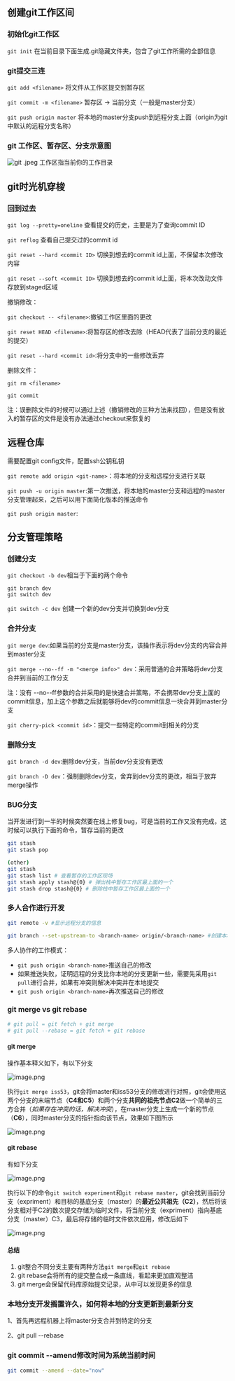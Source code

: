 ##  创建git工作区间

### 初始化git工作区
`git init` 在当前目录下面生成.git隐藏文件夹，包含了git工作所需的全部信息

### git提交三连
`git add <filename>` 将文件从工作区提交到暂存区

`git commit -m <filename>` 暂存区 -> 当前分支（一般是master分支）

`git push origin master` 将本地的master分支push到远程分支上面（origin为git中默认的远程分支名称）


### git 工作区、暂存区、分支示意图
![git .jpeg](https://i.loli.net/2019/10/30/QzRwNJDK3nWkX5F.jpg)
工作区指当前你的工作目录

## git时光机穿梭

### 回到过去
`git log --pretty=oneline` 查看提交的历史，主要是为了查询commit ID

`git reflog` 查看自己提交过的commit id

`git reset --hard <commit ID>` 切换到想去的commit id上面，不保留本次修改内容

`git reset --soft <commit ID>` 切换到想去的commit id上面，将本次改动文件存放到staged区域


撤销修改：

`git checkout -- <filename>`:撤销工作区里面的更改

`git reset HEAD <filename>`:将暂存区的修改去除（HEAD代表了当前分支的最近的提交）

`git reset --hard <commit id>`:将分支中的一些修改丢弃


删除文件：

`git rm <filename>`

`git commit`

注：误删除文件的时候可以通过上述（撤销修改的三种方法来找回），但是没有放入的暂存区的文件是没有办法通过checkout来恢复的



## 远程仓库
需要配置git config文件，配置ssh公钥私钥

`git remote add origin <git-name>`：将本地的分支和远程分支进行关联

`git push -u origin master`:第一次推送，将本地的master分支和远程的master分支管理起来，之后可以用下面简化版本的推送命令

`git push origin master`:

## 分支管理策略

### 创建分支
`git checkout -b dev`相当于下面的两个命令
```
git branch dev
git switch dev
```
`git switch -c dev`
创建一个新的dev分支并切换到dev分支


### 合并分支
`git merge dev`:如果当前的分支是master分支，该操作表示将dev分支的内容合并到master分支

`git merge --no--ff -m "<merge info>" dev`：采用普通的合并策略将dev分支合并到当前的工作分支

注：没有 --no--ff参数的合并采用的是快速合并策略，不会携带dev分支上面的commit信息，加上这个参数之后就能够将dev的commit信息一块合并到master分支

`git cherry-pick <commit id>`：提交一些特定的commit到相关的分支

### 删除分支
`git branch -d dev`:删除dev分支，当前dev分支没有更改

`git branch -D dev`：强制删除dev分支，舍弃到dev分支的更改，相当于放弃merge操作

### BUG分支
当开发进行到一半的时候突然要在线上修复bug，可是当前的工作又没有完成，这时候可以执行下面的命令，暂存当前的更改
```bash
git stash
git stash pop

(other)
git stash
git stash list # 查看暂存的工作区现场
git stash apply stash@{0} # 弹出栈中暂存工作区最上面的一个
git stash drop stash@{0} # 删除栈中暂存工作区最上面的一个
```


### 多人合作进行开发
```bash
git remote -v #显示远程分支的信息

git branch --set-upstream-to <branch-name> origin/<branch-name> #创建本地分支和远程分支的链接关系

```
多人协作的工作模式：
* `git push origin <branch-name>`推送自己的修改
* 如果推送失败，证明远程的分支比你本地的分支更新一些，需要先采用`git pull`进行合并，如果有冲突则解决冲突并在本地提交
* `git push origin <branch-name>`再次推送自己的修改


### git merge vs git rebase
```bash
# git pull = git fetch + git merge
# git pull --rebase = git fetch + git rebase
```

#### git merge

操作基本释义如下，有以下分支

![image.png](https://i.loli.net/2020/12/11/EQJ7z6CKvYcq4xa.png)

执行`git merge iss53`，git会将master和iss53分支的修改进行对照，git会使用这两个分支的末端节点（**C4和C5**）和两个分支**共同的祖先节点C2**做一个简单的三方合并（*如果存在冲突的话，解决冲突*），在master分支上生成一个新的节点（**C6**），同时master分支的指针指向该节点，效果如下图所示

![image.png](https://i.loli.net/2020/12/11/bnMoNaG7jEVqs8S.png)

#### git rebase

有如下分支

![image.png](https://i.loli.net/2020/12/11/A7IMl9byc1gZPhj.png)

执行以下的命令`git switch experiment`和`git rebase master`，git会找到当前分支（expriment）和目标的基底分支（master）的**最近公共祖先（C2）**，然后将该分支相对于C2的数次提交存储为临时文件，将当前分支（expriment）指向基底分支（master）C3，最后将存储的临时文件依次应用，修改后如下

![image.png](https://i.loli.net/2020/12/11/kErq1oFGhlAn9D4.png)



#### 总结

1. git整合不同分支主要有两种方法`git merge`和`git rebase`
2. git rebase会将所有的提交整合成一条直线，看起来更加直观整洁
3. git merge会保留代码库原始提交记录，从中可以发现更多的信息


### 本地分支开发搁置许久，如何将本地的分支更新到最新分支
1、首先再远程机器上将master分支合并到特定的分支

2、git pull --rebase


### git commit --amend修改时间为系统当前时间
```bash
git commit --amend --date="now"
```
